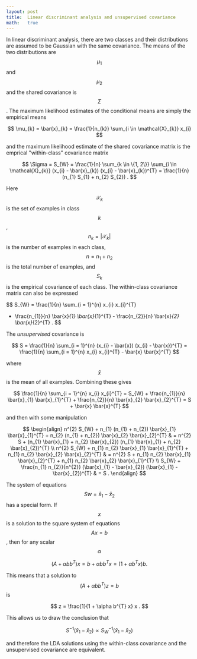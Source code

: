 ```yaml
---
layout: post
title:  Linear discriminant analysis and unsupervised covariance
math:   true
---
```


In linear discriminant analysis, there are two classes and their distributions are assumed to be Gaussian with the same covariance.
The means of the two distributions are $$\mu_{1}$$ and $$\mu_{2}$$ and the shared covariance is $$\Sigma$$.
The maximum likelihood estimates of the conditional means are simply the empirical means

$$
\mu_{k} = \bar{x}_{k} = \frac{1}{n_{k}} \sum_{i \in \mathcal{X}_{k}} x_{i}
$$

and the maximum likelihood estimate of the shared covariance matrix is the emprical "within-class" covariance matrix

$$
\Sigma = S_{W} = \frac{1}{n} \sum_{k \in \{1, 2\}} \sum_{i \in \mathcal{X}_{k}} (x_{i} - \bar{x}_{k}) (x_{i} - \bar{x}_{k})^{T}
= \frac{1}{n} (n_{1} S_{1} + n_{2} S_{2}) .
$$

Here $$\mathcal{X}_{k}$$ is the set of examples in class $$k$$, $$n_{k} = |\mathcal{X}_{k}|$$ is the number of examples in each class, $$n = n_{1} + n_{2}$$ is the total number of examples, and $$S_{k}$$ is the empirical covariance of each class.
The within-class covariance matrix can also be expressed

$$
S_{W} = \frac{1}{n} \sum_{i = 1}^{n} x_{i} x_{i}^{T}
  - \frac{n_{1}}{n} \bar{x}_{1} \bar{x}_{1}^{T} - \frac{n_{2}}{n} \bar{x}_{2} \bar{x}_{2}^{T} .
$$

The _unsupervised_ covariance is

$$
S = \frac{1}{n} \sum_{i = 1}^{n} (x_{i} - \bar{x}) (x_{i} - \bar{x})^{T}
= \frac{1}{n} \sum_{i = 1}^{n} x_{i} x_{i}^{T} - \bar{x} \bar{x}^{T}
$$

where $$\bar{x}$$ is the mean of all examples.
Combining these gives

$$
\frac{1}{n} \sum_{i = 1}^{n} x_{i} x_{i}^{T}
  = S_{W} + \frac{n_{1}}{n} \bar{x}_{1} \bar{x}_{1}^{T} + \frac{n_{2}}{n} \bar{x}_{2} \bar{x}_{2}^{T}
  = S + \bar{x} \bar{x}^{T}
$$

and then with some manipulation

$$
\begin{align}
n^{2} S_{W} + n_{1} (n_{1} + n_{2}) \bar{x}_{1} \bar{x}_{1}^{T} + n_{2} (n_{1} + n_{2}) \bar{x}_{2} \bar{x}_{2}^{T}
  & = n^{2} S + (n_{1} \bar{x}_{1} + n_{2} \bar{x}_{2}) (n_{1} \bar{x}_{1} + n_{2} \bar{x}_{2})^{T} \\
n^{2} S_{W} + n_{1} n_{2} \bar{x}_{1} \bar{x}_{1}^{T} + n_{1} n_{2} \bar{x}_{2} \bar{x}_{2}^{T}
  & = n^{2} S + n_{1} n_{2} \bar{x}_{1} \bar{x}_{2}^{T} + n_{1} n_{2} \bar{x}_{2} \bar{x}_{1}^{T} \\
S_{W} + \frac{n_{1} n_{2}}{n^{2}} (\bar{x}_{1} - \bar{x}_{2}) (\bar{x}_{1} - \bar{x}_{2})^{T} & = S .
\end{align}
$$

The system of equations $$S w = \bar{x}_{1} - \bar{x}_{2}$$ has a special form.
If $$x$$ is a solution to the square system of equations $$A x = b$$, then for any scalar $$\alpha$$

$$ (A + \alpha b b^{T}) x = b + \alpha b b^{T} x = (1 + \alpha b^{T} x) b . $$

This means that a solution to $$(A + \alpha b b^{T}) z = b$$ is

$$ z = \frac{1}{1 + \alpha b^{T} x} x . $$

This allows us to draw the conclusion that

$$
S^{-1} (\bar{x}_{1} - \bar{x}_{2}) \propto S_{W}^{-1} (\bar{x}_{1} - \bar{x}_{2})
$$

and therefore the LDA solutions using the within-class covariance and the unsupervised covariance are equivalent.
